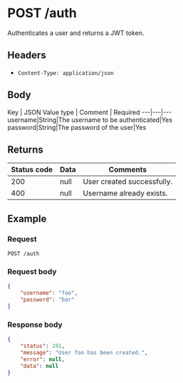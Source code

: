 # POST /auth
Authenticates a user and returns a JWT token.

## Headers
* `Content-Type: application/json`

## Body
Key | JSON Value type | Comment | Required
---|---|---
username|String|The username to be authenticated|Yes
password|String|The password of the user|Yes

## Returns
Status code | Data | Comments 
---|---|---
200|null|User created successfully.
400|null|Username already exists.

## Example
### Request
`POST /auth`
### Request body
```json
{
    "username": "foo",
    "password": "bar"
}
```
### Response body
```json
{
    "status": 201,
    "message": "User foo has been created.",
    "error": null,
    "data": null
}
```